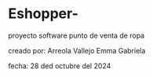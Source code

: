 # Eshopper-
proyecto software punto de venta de ropa 

creado por: Arreola Vallejo Emma Gabriela 

fecha: 28 ded octubre del 2024
